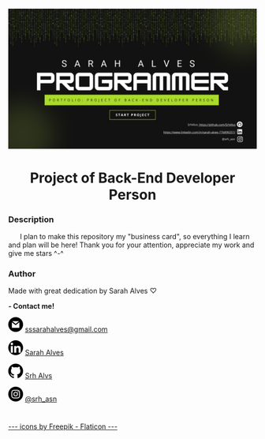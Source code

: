 ![Banner](.\Readme\banner.jpg)

<h1 align="center">Project of Back-End Developer Person</h1>

### Description
<p> &nbsp; &nbsp; &nbsp; I plan to make this repository my "business card", so everything I learn and plan will be here! Thank you for your attention, appreciate my work and give me stars ^-^ </p>
 
### Author
<p> Made with great dedication by Sarah Alves ♡ </p>

**- Contact me!**

![Gmail](.\Readme\gmail_lg.png) <a href="mailto:sssarahalves@gmail.com">sssarahalves@gmail.com</a>

![LinkedIn](.\Readme\linkedin_lg.png) <a href="https://www.linkedin.com/in/sarah-alves-77b890257/">Sarah Alves</a>

![GitHub](.\Readme\github_lg.png) <a href="https://github.com/SrhAlvs">Srh Alvs</a>

![Instagram](.\Readme\instagram_lg.png) <a href="https://www.instagram.com/srh_asn/">@srh_asn</a>

#
#
#
#
<a href="https://www.flaticon.com/br/" title="Icons">--- icons by Freepik - Flaticon ---</a>